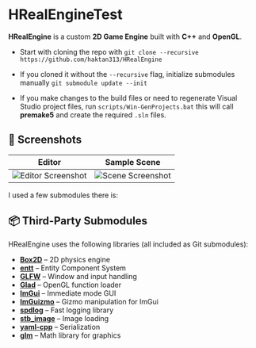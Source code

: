 # HRealEngineTest

**HRealEngine** is a custom **2D Game Engine** built with **C++** and **OpenGL**.

- Start with cloning the repo with `git clone --recursive https://github.com/haktan313/HRealEngine`

- If you cloned it without the `--recursive` flag, initialize submodules manually `git submodule update --init`

- If you make changes to the build files or need to regenerate Visual Studio project files, run `scripts/Win-GenProjects.bat` this will call **premake5** and create the required `.sln` files.

## 📸 Screenshots
| Editor | Sample Scene |
|--------|-------------|
| ![Editor Screenshot](https://github.com/user-attachments/assets/db5d561c-ae5e-4dee-8438-a36c4970f981) | ![Scene Screenshot](https://github.com/user-attachments/assets/11c43985-ec0e-4c48-8372-daf0f393670a) |

I used a few submodules there is:

## 📦 Third-Party Submodules

HRealEngine uses the following libraries (all included as Git submodules):

- **[Box2D](https://github.com/erincatto/box2d)** – 2D physics engine
- **[entt](https://github.com/skypjack/entt)** – Entity Component System
- **[GLFW](https://github.com/glfw/glfw)** – Window and input handling
- **[Glad](https://github.com/Dav1dde/glad)** – OpenGL function loader
- **[ImGui](https://github.com/ocornut/imgui)** – Immediate mode GUI
- **[ImGuizmo](https://github.com/CedricGuillemet/ImGuizmo)** – Gizmo manipulation for ImGui
- **[spdlog](https://github.com/gabime/spdlog)** – Fast logging library
- **[stb_image](https://github.com/nothings/stb)** – Image loading
- **[yaml-cpp](https://github.com/jbeder/yaml-cpp)** – Serialization
- **[glm](https://github.com/g-truc/glm)** – Math library for graphics
